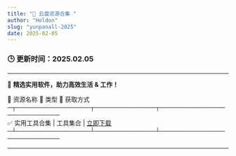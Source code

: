 ```yaml
---
title: "📁 云盘资源合集 "
author: "Holdon"
slug: "yunpanall-2025"
date: 2025-02-05
---
```

### 🕒 **更新时间：2025.02.05** 
---

💾 **精选实用软件，助力高效生活 & 工作！**  

🔹 资源名称      📂 类型      🔗 获取方式  
─┬─────────────────┬──────────────┬───────────────────────────  
✅ 实用工具合集 | 工具集合    | [立即下载](https://pan.baidu.com/s/1SkwfBNZiIoth6bjkUpG9nA)  
─┴─────────────────┴──────────────┴───────────────────────────

---

